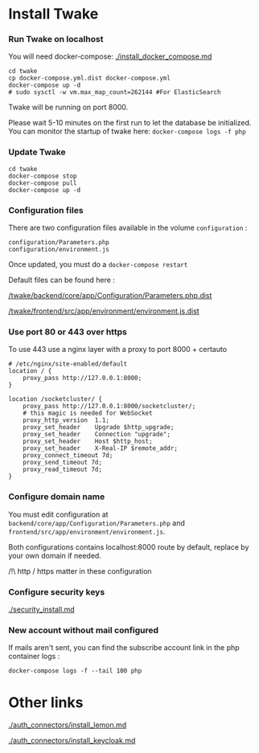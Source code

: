 # Install Twake

### Run Twake on localhost

You will need docker-compose: [./install_docker_compose.md](./install_dependencies.md)

```
cd twake
cp docker-compose.yml.dist docker-compose.yml
docker-compose up -d
# sudo sysctl -w vm.max_map_count=262144 #For ElasticSearch
```

Twake will be running on port 8000.

Please wait 5-10 minutes on the first run to let the database be initialized. You can monitor the startup of twake here: `docker-compose logs -f php`

### Update Twake

```
cd twake
docker-compose stop
docker-compose pull
docker-compose up -d
```

### Configuration files

There are two configuration files available in the volume `configuration` :

```
configuration/Parameters.php
configuration/environment.js
```

Once updated, you must do a `docker-compose restart`

Default files can be found here :

[/twake/backend/core/app/Configuration/Parameters.php.dist](Parameters.php)

[/twake/frontend/src/app/environment/environment.js.dist](./install_dependencies.md)

### Use port 80 or 443 over https

To use 443 use a nginx layer with a proxy to port 8000 + certauto

```
# /etc/nginx/site-enabled/default
location / {
    proxy_pass http://127.0.0.1:8000;
}

location /socketcluster/ {
    proxy_pass http://127.0.0.1:8000/socketcluster/;
    # this magic is needed for WebSocket
    proxy_http_version  1.1;
    proxy_set_header    Upgrade $http_upgrade;
    proxy_set_header    Connection "upgrade";
    proxy_set_header    Host $http_host;
    proxy_set_header    X-Real-IP $remote_addr;
    proxy_connect_timeout 7d;
    proxy_send_timeout 7d;
    proxy_read_timeout 7d;
}
```

### Configure domain name

You must edit configuration at `backend/core/app/Configuration/Parameters.php` and `frontend/src/app/environment/environment.js`.

Both configurations contains localhost:8000 route by default, replace by your own domain if needed.

/!\ http / https matter in these configuration

### Configure security keys

[./security_install.md](./security_install.md)

### New account without mail configured

If mails aren't sent, you can find the subscribe account link in the php container logs :

`docker-compose logs -f --tail 100 php`

# Other links

[./auth_connectors/install_lemon.md](./auth_connectors/install_lemon.md)

[./auth_connectors/install_keycloak.md](./auth_connectors/install_keycloak.md)
